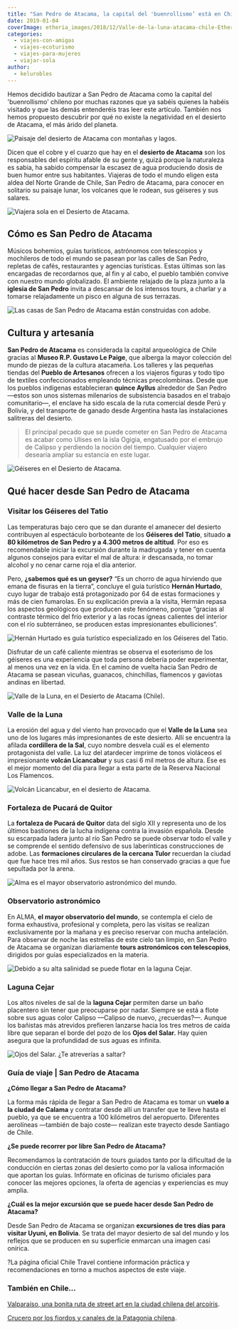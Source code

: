 ```yaml
---
title: "San Pedro de Atacama, la capital del 'buenrollismo’ está en Chile"
date: 2019-01-04
coverImage: etheria_images/2018/12/Valle-de-la-luna-atacama-chile-Etheria-magazine-e1655218795898.jpg
categories: 
  - viajes-con-amigas
  - viajes-ecoturismo
  - viajes-para-mujeres
  - viajar-sola
author: 
  - kelurobles
---
```


Hemos decidido bautizar a San Pedro de Atacama como la capital del 'buenrollismo' 
chileno por muchas razones que ya sabéis quienes la habéis visitado y que las demás 
entenderéis tras leer este artículo. También nos hemos propuesto descubrir por qué no 
existe la negatividad en el desierto de Atacama, el más árido del planeta. 

![Paisaje del desierto de Atacama con montañas y lagos.](etheria_images/2018/12/viajera-sola-en-atacama-chile-Etheria-magazine-1-1024x654.jpg "Paisaje del desierto de Atacama. © Kelu Robles")

Dicen que el cobre y el cuarzo que hay en el **desierto de Atacama** son los 
responsables del espíritu afable de su gente y, quizá porque la naturaleza es sabia, ha 
sabido compensar la escasez de agua produciendo dosis de buen humor entre sus 
habitantes. Viajeras de todo el mundo eligen esta aldea del Norte Grande de Chile, San 
Pedro de Atacama, para conocer en solitario su paisaje lunar, los volcanes que le 
rodean, sus géiseres y sus salares. 

![Viajera sola en el Desierto de Atacama.](etheria_images/2018/12/viajera-sola-en-atacama-chile-Etheria-magazine-1024x682.jpg "Viajera sola en el Desierto de Atacama. © Kelu Robles")

## Cómo es San Pedro de Atacama

Músicos bohemios, guías turísticos, astrónomos con telescopios y mochileros de todo el 
mundo se pasean por las calles de San Pedro, repletas de cafés, restaurantes y agencias 
turísticas. Estas últimas son las encargadas de recordarnos que, al fin y al cabo, el 
pueblo también convive con nuestro mundo globalizado. El ambiente relajado de la plaza 
junto a la **iglesia de San Pedro** invita a descansar de los intensos tours, a charlar 
y a tomarse relajadamente un pisco en alguna de sus terrazas. 

![Las casas de San Pedro de Atacama están construidas con adobe.](etheria_images/2018/12/San-Pedro-Atacama-viajera-sola-en-atacama-chile-Etheria-magazine-1024x783.jpg "Las casas de San Pedro de Atacama están construidas con adobe.")

## Cultura y artesanía

**San Pedro de Atacama** es considerada la capital arqueológica de Chile gracias al 
**Museo R.P. Gustavo Le Paige**, que alberga la mayor colección del mundo de piezas de 
la cultura atacameña. Los talleres y las pequeñas tiendas del **Pueblo de Artesanos** 
ofrecen a los viajeros figuras y todo tipo de textiles confeccionados empleando técnicas 
precolombinas. Desde que los pueblos indígenas establecieran **quince Ayllus** alrededor 
de San Pedro —estos son unos sistemas milenarios de subsistencia basados en el trabajo 
comunitario—, el enclave ha sido escala de la ruta comercial desde Perú y Bolivia, y del 
transporte de ganado desde Argentina hasta las instalaciones salitreras del desierto. 

> El principal pecado que se puede cometer en San Pedro de Atacama es acabar como Ulises 
> en la isla Ogigia, engatusado por el embrujo de Calipso y perdiendo la noción del 
> tiempo. Cualquier viajero desearía ampliar su estancia en este lugar. 

![Géiseres en el Desierto de Atacama.](etheria_images/2018/12/geiseres-viajera-sola-en-atacama-chile-Etheria-magazine-1024x748.jpg "Géiseres en el Desierto de Atacama. © Kelu Robles")

## Qué hacer desde San Pedro de Atacama

### Visitar los Géiseres del Tatio

Las temperaturas bajo cero que se dan durante el amanecer del desierto contribuyen al 
espectáculo borboteante de los **Géiseres del Tatio**, situado **a 80 kilómetros de San 
Pedro y a 4.300 metros de altitud**. Por eso es recomendable iniciar la excursión 
durante la madrugada y tener en cuenta algunos consejos para evitar el mal de altura: ir 
descansada, no tomar alcohol y no cenar carne roja el día anterior. 

Pero, **¿sabemos qué es un geyser?** “Es un chorro de agua hirviendo que emana de 
fisuras en la tierra”, concluye el guía turístico **Hernán Hurtado**, cuyo lugar de 
trabajo está protagonizado por 64 de estas formaciones y más de cien fumarolas. En su 
explicación previa a la visita, Hermán repasa los aspectos geológicos que producen este 
fenómeno, porque “gracias al contraste térmico del frío exterior y a las rocas ígneas 
calientes del interior con el río subterráneo, se producen estas impresionantes 
ebulliciones”. 

![Hernán Hurtado es guía turístico especializado en los Géiseres del Tatio.](etheria_images/2018/12/Hernan-viajera-sola-en-atacama-chile-Etheria-magazine-1024x683.jpg "Hernán Hurtado es guía turístico especializado en los Géiseres del Tatio. © Kelu Robles")

Disfrutar de un café caliente mientras se observa el esoterismo de los géiseres es una 
experiencia que toda persona debería poder experimentar, al menos una vez en la vida. En 
el camino de vuelta hacia San Pedro de Atacama se pasean vicuñas, guanacos, chinchillas, 
flamencos y gaviotas andinas en libertad. 

![Valle de la Luna, en el Desierto de Atacama (Chile).](etheria_images/2018/12/Valle-de-la-luna-atacama-chile-Etheria-magazine-1024x686.jpg "Valle de la Luna, en el Desierto de Atacama (Chile).")

### Valle de la Luna

La erosión del agua y del viento han provocado que el **Valle de la Luna** sea uno de 
los lugares más impresionantes de este desierto. Allí se encuentra la afilada 
**cordillera de la Sal**, cuyo nombre desvela cuál es el elemento protagonista del 
valle. La luz del atardecer imprime de tonos violáceos el impresionante **volcán 
Licancabur** y sus casi 6 mil metros de altura. Ese es el mejor momento del día para 
llegar a esta parte de la Reserva Nacional Los Flamencos. 

![Volcán Licancabur, en el desierto de Atacama.](etheria_images/2018/12/Licancabur-viajera-sola-en-atacama-chile-Etheria-magazine-1024x605.jpg "Volcán Licancabur, en el desierto de Atacama.")

### Fortaleza de Pucará de Quitor

La **fortaleza de Pucará de Quitor** data del siglo XII y representa uno de los últimos 
bastiones de la lucha indígena contra la invasión española. Desde su escarpada ladera 
junto al río San Pedro se puede observar todo el valle y se comprende el sentido 
defensivo de sus laberínticas construcciones de adobe. Las **formaciones circulares de 
la cercana Tulor** recuerdan la ciudad que fue hace tres mil años. Sus restos se han 
conservado gracias a que fue sepultada por la arena. 

![Alma es el mayor observatorio astronómico del mundo.](etheria_images/2018/12/alma-viajera-sola-en-atacama-chile-Etheria-magazine-1024x384.jpg "Alma es el mayor observatorio astronómico del mundo.")

### Observatorio astronómico

En ALMA, **el mayor observatorio del mundo**, se contempla el cielo de forma exhaustiva, 
profesional y completa, pero las visitas se realizan exclusivamente por la mañana y es 
preciso reservar con mucha antelación. Para observar de noche las estrellas de este 
cielo tan limpio, en San Pedro de Atacama se organizan diariamente **tours astronómicos 
con telescopios**, dirigidos por guías especializados en la materia. 

![Debido a su alta salinidad se puede flotar en la laguna Cejar.](etheria_images/2018/12/Laguna-cejar-viajera-sola-en-atacama-chile-Etheria-magazine-1024x687.jpg "Debido a su alta salinidad se puede flotar en la laguna Cejar.")

### Laguna Cejar

Los altos niveles de sal de la **laguna Cejar** permiten darse un baño placentero sin 
tener que preocuparse por nadar. Siempre se está a flote sobre sus aguas color Calipso 
—Calipso de nuevo, ¿recuerdas?—. Aunque los bañistas más atrevidos prefieren lanzarse 
hacia los tres metros de caída libre que separan el borde del pozo de los **Ojos del 
Salar.** Hay quien asegura que la profundidad de sus aguas es infinita. 

![Ojos del Salar. ¿Te atreverías a saltar?](etheria_images/2018/12/Ojos-del-salar-viajera-sola-en-atacama-chile-Etheria-magazine-1024x373.jpg "Ojos del Salar. ¿Te atreverías a saltar?")

### Guía de viaje | San Pedro de Atacama

**¿Cómo llegar a San Pedro de Atacama?** 

La forma más rápida de llegar a San Pedro de Atacama es tomar un **vuelo a la ciudad de 
Calama** y contratar desde allí un transfer que te lleve hasta el pueblo, ya que se 
encuentra a 100 kilómetros del aeropuerto. Diferentes aerolíneas —también de bajo coste— 
realizan este trayecto desde Santiago de Chile. 

**¿Se puede recorrer por libre San Pedro de Atacama?** 

Recomendamos la contratación de tours guiados tanto por la dificultad de la conducción 
en ciertas zonas del desierto como por la valiosa información que aportan los guías. 
Infórmate en oficinas de turismo oficiales para conocer las mejores opciones, la oferta 
de agencias y experiencias es muy amplia. 

**¿Cuál es la mejor excursión que se puede hacer desde San Pedro de Atacama?** 

Desde San Pedro de Atacama se organizan **excursiones de tres días para visitar Uyuni, 
en Bolivia**. Se trata del mayor desierto de sal del mundo y los reflejos que se 
producen en su superficie enmarcan una imagen casi onírica. 

?La página oficial Chile Travel contiene información práctica y recomendaciones en torno 
a muchos aspectos de este viaje. 

### También en Chile...

[Valparaíso, una bonita ruta de street art en la ciudad chilena del 
arcoíris](https://etheriamagazine.com/2020/01/20/que-ver-en-valparaiso-ruta-grafitis-chile/). 

[Crucero por los fiordos y canales de la Patagonia 
chilena](https://etheriamagazine.com/2019/03/22/viajar-sola-crucero-fiordos-canales-patagonia-chile/).

